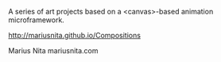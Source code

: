 A series of art projects based on a &lt;canvas&gt;-based animation microframework.

http://mariusnita.github.io/Compositions

Marius Nita
mariusnita.com
